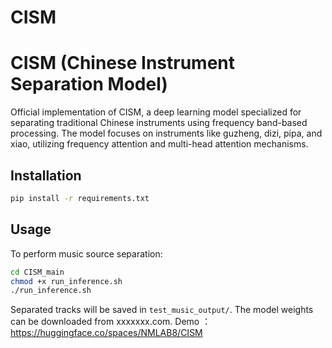 # CISM
# CISM (Chinese Instrument Separation Model)

Official implementation of CISM, a deep learning model specialized for separating traditional Chinese instruments using frequency band-based processing. The model focuses on instruments like guzheng, dizi, pipa, and xiao, utilizing frequency attention and multi-head attention mechanisms.

## Installation

```bash
pip install -r requirements.txt
```

## Usage

To perform music source separation:

```bash
cd CISM_main
chmod +x run_inference.sh
./run_inference.sh
```

Separated tracks will be saved in `test_music_output/`.
The model weights can be downloaded from xxxxxxx.com.
Demo ：https://huggingface.co/spaces/NMLAB8/CISM
